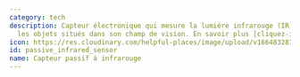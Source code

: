 ```yaml
---
category: tech
description: Capteur électronique qui mesure la lumiére infrarouge (IR) émise par
  les objets situés dans son champ de vision. En savoir plus [cliquez-ici](https://fr.wikipedia.org/wiki/Infrarouge)
icon: https://res.cloudinary.com/helpful-places/image/upload/v1664832813/dtpr-icons/tech/light_aj0xol.svg
id: passive_infrared_sensor
name: Capteur passif à infrarouge
---
```

